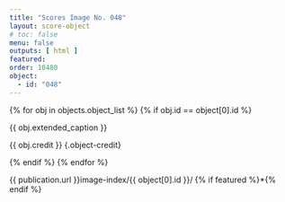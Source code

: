 ```yaml
---
title: "Scores Image No. 048"
layout: score-object
# toc: false
menu: false
outputs: [ html ]
featured: 
order: 10480
object:
  - id: "048"
---
```


{% for obj in objects.object_list %}
{% if obj.id == object[0].id %}

{{ obj.extended_caption }}

{{ obj.credit }} {.object-credit}

{% endif %}
{% endfor %}

<div class="object-credit object-url is-print-only">

{{ publication.url }}image-index/{{ object[0].id }}/ {% if featured %}*{% endif %}

</div>
